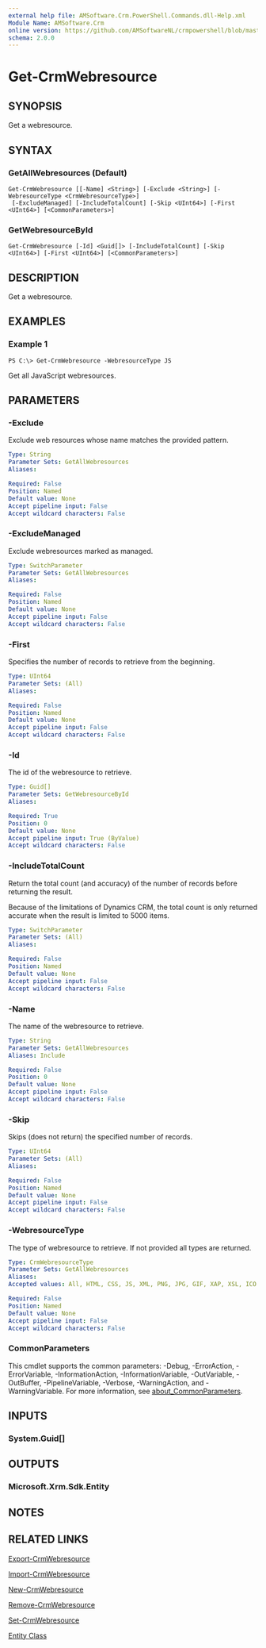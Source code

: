 ```yaml
---
external help file: AMSoftware.Crm.PowerShell.Commands.dll-Help.xml
Module Name: AMSoftware.Crm
online version: https://github.com/AMSoftwareNL/crmpowershell/blob/master/docs/Get-CrmWebresource.md
schema: 2.0.0
---
```


# Get-CrmWebresource

## SYNOPSIS
Get a webresource.

## SYNTAX

### GetAllWebresources (Default)
```
Get-CrmWebresource [[-Name] <String>] [-Exclude <String>] [-WebresourceType <CrmWebresourceType>]
 [-ExcludeManaged] [-IncludeTotalCount] [-Skip <UInt64>] [-First <UInt64>] [<CommonParameters>]
```

### GetWebresourceById
```
Get-CrmWebresource [-Id] <Guid[]> [-IncludeTotalCount] [-Skip <UInt64>] [-First <UInt64>] [<CommonParameters>]
```

## DESCRIPTION
Get a webresource.

## EXAMPLES

### Example 1
```
PS C:\> Get-CrmWebresource -WebresourceType JS
```

Get all JavaScript webresources.

## PARAMETERS

### -Exclude
Exclude web resources whose name matches the provided pattern.

```yaml
Type: String
Parameter Sets: GetAllWebresources
Aliases:

Required: False
Position: Named
Default value: None
Accept pipeline input: False
Accept wildcard characters: False
```

### -ExcludeManaged
Exclude webresources marked as managed.

```yaml
Type: SwitchParameter
Parameter Sets: GetAllWebresources
Aliases:

Required: False
Position: Named
Default value: None
Accept pipeline input: False
Accept wildcard characters: False
```

### -First
Specifies the number of records to retrieve from the beginning.

```yaml
Type: UInt64
Parameter Sets: (All)
Aliases:

Required: False
Position: Named
Default value: None
Accept pipeline input: False
Accept wildcard characters: False
```

### -Id
The id of the webresource to retrieve.

```yaml
Type: Guid[]
Parameter Sets: GetWebresourceById
Aliases:

Required: True
Position: 0
Default value: None
Accept pipeline input: True (ByValue)
Accept wildcard characters: False
```

### -IncludeTotalCount
Return the total count (and accuracy) of the number of records before returning the result.

Because of the limitations of Dynamics CRM, the total count is only returned accurate when the result is limited to 5000 items.

```yaml
Type: SwitchParameter
Parameter Sets: (All)
Aliases:

Required: False
Position: Named
Default value: None
Accept pipeline input: False
Accept wildcard characters: False
```

### -Name
The name of the webresource to retrieve.

```yaml
Type: String
Parameter Sets: GetAllWebresources
Aliases: Include

Required: False
Position: 0
Default value: None
Accept pipeline input: False
Accept wildcard characters: False
```

### -Skip
Skips (does not return) the specified number of records.

```yaml
Type: UInt64
Parameter Sets: (All)
Aliases:

Required: False
Position: Named
Default value: None
Accept pipeline input: False
Accept wildcard characters: False
```

### -WebresourceType
The type of webresource to retrieve. If not provided all types are returned.

```yaml
Type: CrmWebresourceType
Parameter Sets: GetAllWebresources
Aliases:
Accepted values: All, HTML, CSS, JS, XML, PNG, JPG, GIF, XAP, XSL, ICO

Required: False
Position: Named
Default value: None
Accept pipeline input: False
Accept wildcard characters: False
```

### CommonParameters
This cmdlet supports the common parameters: -Debug, -ErrorAction, -ErrorVariable, -InformationAction, -InformationVariable, -OutVariable, -OutBuffer, -PipelineVariable, -Verbose, -WarningAction, and -WarningVariable. For more information, see [about_CommonParameters](http://go.microsoft.com/fwlink/?LinkID=113216).

## INPUTS

### System.Guid[]
## OUTPUTS

### Microsoft.Xrm.Sdk.Entity
## NOTES

## RELATED LINKS

[Export-CrmWebresource](Export-CrmWebresource.md)

[Import-CrmWebresource](Import-CrmWebresource.md)

[New-CrmWebresource](New-CrmWebresource.md)

[Remove-CrmWebresource](Remove-CrmWebresource.md)

[Set-CrmWebresource](Set-CrmWebresource.md)

[Entity Class](https://msdn.microsoft.com/library/microsoft.xrm.sdk.entity.aspx)
